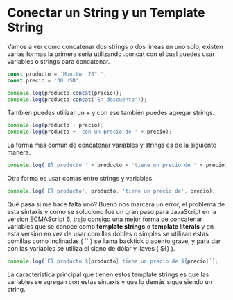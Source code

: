 # Conectar un String y un Template String

Vamos a ver como concatenar dos strings o dos líneas en uno solo, existen varias formas la primera seria utilizando .concat con el cual puedes usar variables o strings para concatenar.

```jsx
const producto = 'Monitor 20" ';
const precio = '30 USD';

console.log(producto.concat(precio));
console.log(producto.concat('En descuento'));
```

Tambien puedes utilizar un + y con ese también puedes agregar strings.

```jsx
console.log(producto + precio);
console.log(producto + 'con un precio de ' + precio);
```

La forma mas común de concatenar variables y strings es de la siguiente manera.

```jsx
console.log('El producto ' + producto + 'tiene un precio de ' + precio);
```

Otra forma es usar comas entre strings y variables.

```jsx
console.log('El producto', producto, 'tiene un precio de', precio);
```

Qué pasa si me hace falta uno? Bueno nos marcara un error, el problema de esta sintaxis y como se soluciono fue un gran paso para JavaScript en la version ECMAScript 6, trajo consigo una mejor forma de concatenar variables que se conoce como **template strings** o **template literals** y en esta version en vez de usar comillas dobles o simples se utilizan estas comillas como inclinadas ( `` ) se llama backtick o acento grave, y para dar con las variables se utiliza el signo de dólar y llaves ( ${} ).

```jsx
console.log(`El producto ${producto} tiene un precio de ${precio}`);
```

La característica principal que tienen estos template strings es que las variables se agregan con estas sintaxis y que lo demás sigue siendo un string.